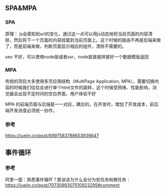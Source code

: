 ## SPA&MPA
### SPA

原理： js会感知到url的变化，通过这一点可以用js动态地将当前页面的内容清除，然后将下一个页面的内容挂载到当前页面上。这个时候的路由不再是后端来做了，而是前端来做，判断页面显示相应的组件，清除不需要的。


seo 不好，可以使用node层或者ssr，node层直接拼接好一个数据模版返回

### MPA

传统的项目大多使用多页应用结构（MultiPage Application, MPA），需要切换内容的时候我们往往会进行单个html文件的跳转，这个时候受网络、性能影响，浏览器会出现不定时间的空白界面，用户体验不好



MPA 的前端页面与后端是一一对应，耦合的。在开发时，增加了开发成本，前后端开发进度必须统一协作。



### 参考

https://juejin.cn/post/6997583788653936647



## 事件循环

### 参考

阿里一面：熟悉事件循环？那谈谈为什么会分为宏任务和微任务：https://juejin.cn/post/7073099307510923295#comment